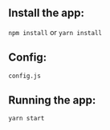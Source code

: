 ## Install the app:
```npm install``` or ```yarn install```

## Config:
```config.js```


## Running the app:
```yarn start```
